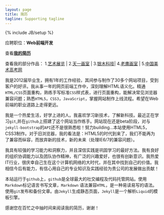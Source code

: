 ```yaml
---
layout: page
title: 简历
tagline: Supporting tagline
---
```

{% include JB/setup %}

应聘职位：**Web前端开发**

 查看[**我的简历**](https://skydrive.live.com/embed?cid=0D758B9C95E98F80&resid=D758B9C95E98F80%21252&authkey=APO8LDqvVu2meSQ&em=2)

查看我的部分作品：
1.[艺术展览](http://www.yszl.org) | 2.[天一画室](http://www.hztyhs.com) | 3.[银木科技](http://yinmusoft.com)| 4.[老鹰画室](http://www.hzlyhs.com) | 5.[中国美术高考网](http://www.msgao.com)

我是2012届毕业生，拥有1年的工作经验，其间参与制作了30多个网站项目，受到客户的好评。我从事一年的网页前端工作中，深刻理解HTML语义化。精通`HTML/CSS`页面重构，熟练手写标准`CSS`样式表，进行页面重构，能解决常见浏览器兼容问题；熟悉`HTML5`，`CSS3`，`JavaScript`，掌握网站制作上线流程。希望在Web前端的职业道路上走得更远。

我是一个热爱生活，好学上进的人。我喜欢学习新技术，了解新科技。最近正在学习`git`,并在`github`上搭建了这个网站当作练手。网站现在还是beta阶段，对与`jekyll-bootstrap`的`API`还不是很熟悉啦！努力building...本站使用HTML5，CSS3制作。对于旧浏览器，我的看法是：HTML5的时代到来了，我们不能再为了兼容而纵容，而放弃新的技术，新的未来（处理IE6/7的兼容问题）。

我具有较强的学习能力和洞察力，并且深信实践是巩固学习的最好方法。我有良好的组织协调能力以及团队协作精神，有广泛的兴趣爱好，也很有创新意识。我热爱IT行业，很庆幸自己生在这个计算机网络的大时代，并在其中找到自己的价值。我相信今后有能力，有信心用自己的专业知识及实践经验为贵公司的发展做出贡献！

本站运行于`github`上，`github`是全球最大的社交编程及代码托管网站。使用`Markdown`标记语言书写文章，`Markdown` 语法兼容`HTML`，是一种易读易写的语法。使用`git`发布和备份文章。由`Jekyll`生成静态页面，`Jekyll`是一个解析`Liquid`的模板引擎。

感谢您在百忙之中抽时间来阅读我的简历，谢谢！




